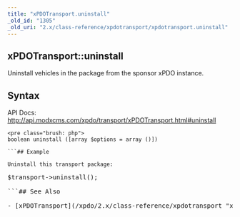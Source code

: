 ```yaml
---
title: "xPDOTransport.uninstall"
_old_id: "1305"
_old_uri: "2.x/class-reference/xpdotransport/xpdotransport.uninstall"
---
```


## xPDOTransport::uninstall

Uninstall vehicles in the package from the sponsor xPDO instance.

## Syntax

API Docs: <http://api.modxcms.com/xpdo/transport/xPDOTransport.html#uninstall>

```
<pre class="brush: php">
boolean uninstall ([array $options = array ()])

```## Example

Uninstall this transport package:

```
<pre class="brush: php">
$transport->uninstall();

```## See Also

- [xPDOTransport](/xpdo/2.x/class-reference/xpdotransport "xPDOTransport")
